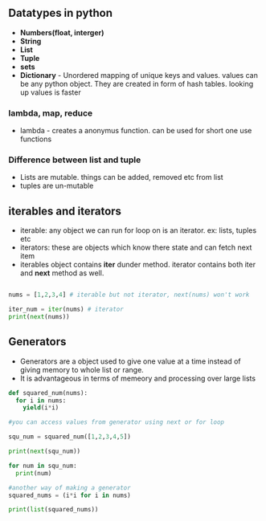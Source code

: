 
## Datatypes in python

* **Numbers(float, interger)**
* **String**
* **List**
* **Tuple**
* **sets**
* **Dictionary** - Unordered mapping of unique keys and values. values can be any python object. They are created in form of hash tables. looking up values is faster

### lambda, map, reduce
* lambda - creates a anonymus function. can be used for short one use functions

### Difference between list and tuple
* Lists are mutable. things can be added, removed etc from list
* tuples are un-mutable

## iterables and iterators

* iterable: any object we can run for loop on is an iterator. ex: lists, tuples etc
* iterators: these are objects which know there state and can fetch next item
* iterables object contains **__iter__** dunder method. iterator contains both iter and **__next__** method as well.

```python

nums = [1,2,3,4] # iterable but not iterator, next(nums) won't work

iter_num = iter(nums) # iterator 
print(next(nums))
```


## Generators
* Generators are a object used to give one value at a time instead of giving memory to whole list or range.
* It is advantageous in terms of memeory and processing over large lists

```python
def squared_num(nums):
  for i in nums:
    yield(i*i)

#you can access values from generator using next or for loop

squ_num = squared_num([1,2,3,4,5])

print(next(squ_num))

for num in squ_num:
  print(num)

#another way of making a generator
squared_nums = (i*i for i in nums)

print(list(squared_nums))

```

